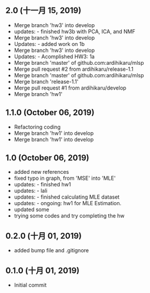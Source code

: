## 2.0 (十一月 15, 2019)
  - Merge branch 'hw3' into develop
  - updates: - finished hw3b with PCA, ICA, and NMF
  - Merge branch 'hw3' into develop
  - Updates: - added work on 1b
  - Merge branch 'hw3' into develop
  - Updates: - Acomplished HW3: 1a
  - Merge branch 'master' of github.com:ardihikaru/mlsp
  - Merge pull request #2 from ardihikaru/release-1.1
  - Merge branch 'master' of github.com:ardihikaru/mlsp
  - Merge branch 'release-1.1'
  - Merge pull request #1 from ardihikaru/develop
  - Merge branch 'hw1'

## 1.1.0 (October 06, 2019)
  - Refactoring coding
  - Merge branch 'hw1' into develop
  - Merge branch 'hw1' into develop

## 1.0 (October 06, 2019)
  - added new references
  - fixed typo in graph, from 'MSE' into 'MLE'
  - updates: - finished hw1
  - updates: - lali
  - updates: - finished calculating MLE dataset
  - updates: - ongoing: hw1 for MLE Estimation.
  - updated some
  - trying some codes and try completing the hw

## 0.2.0 (十月 01, 2019)
  - added bump file and .gitignore

## 0.1.0 (十月 01, 2019)
  - Initial commit

